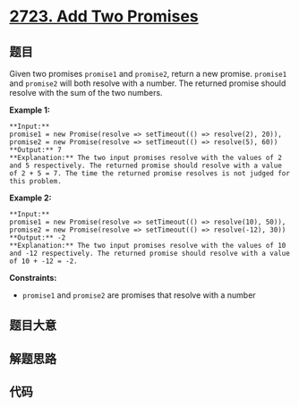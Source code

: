 # [2723. Add Two Promises](https://leetcode.com/problems/add-two-promises)

## 题目

Given two promises `promise1` and `promise2`, return a new promise. `promise1`
and `promise2` will both resolve with a number. The returned promise should
resolve with the sum of the two numbers.



**Example 1:**

    
    
    **Input:** 
    promise1 = new Promise(resolve => setTimeout(() => resolve(2), 20)), 
    promise2 = new Promise(resolve => setTimeout(() => resolve(5), 60))
    **Output:** 7
    **Explanation:** The two input promises resolve with the values of 2 and 5 respectively. The returned promise should resolve with a value of 2 + 5 = 7. The time the returned promise resolves is not judged for this problem.
    

**Example 2:**

    
    
    **Input:** 
    promise1 = new Promise(resolve => setTimeout(() => resolve(10), 50)), 
    promise2 = new Promise(resolve => setTimeout(() => resolve(-12), 30))
    **Output:** -2
    **Explanation:** The two input promises resolve with the values of 10 and -12 respectively. The returned promise should resolve with a value of 10 + -12 = -2.
    



**Constraints:**

  * `promise1` and `promise2` are promises that resolve with a number


## 题目大意

## 解题思路

## 代码

```javascript

```
